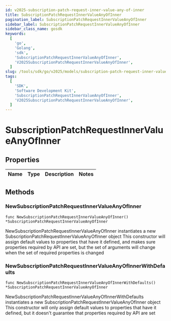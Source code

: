 ```yaml
---
id: v2025-subscription-patch-request-inner-value-any-of-inner
title: SubscriptionPatchRequestInnerValueAnyOfInner
pagination_label: SubscriptionPatchRequestInnerValueAnyOfInner
sidebar_label: SubscriptionPatchRequestInnerValueAnyOfInner
sidebar_class_name: gosdk
keywords:
  [
    'go',
    'Golang',
    'sdk',
    'SubscriptionPatchRequestInnerValueAnyOfInner',
    'V2025SubscriptionPatchRequestInnerValueAnyOfInner',
  ]
slug: /tools/sdk/go/v2025/models/subscription-patch-request-inner-value-any-of-inner
tags:
  [
    'SDK',
    'Software Development Kit',
    'SubscriptionPatchRequestInnerValueAnyOfInner',
    'V2025SubscriptionPatchRequestInnerValueAnyOfInner',
  ]
---
```


# SubscriptionPatchRequestInnerValueAnyOfInner

## Properties

| Name | Type | Description | Notes |
| ---- | ---- | ----------- | ----- |

## Methods

### NewSubscriptionPatchRequestInnerValueAnyOfInner

`func NewSubscriptionPatchRequestInnerValueAnyOfInner() *SubscriptionPatchRequestInnerValueAnyOfInner`

NewSubscriptionPatchRequestInnerValueAnyOfInner instantiates a new SubscriptionPatchRequestInnerValueAnyOfInner object This constructor will assign default values to properties that have it defined, and makes sure properties required by API are set, but the set of arguments will change when the set of required properties is changed

### NewSubscriptionPatchRequestInnerValueAnyOfInnerWithDefaults

`func NewSubscriptionPatchRequestInnerValueAnyOfInnerWithDefaults() *SubscriptionPatchRequestInnerValueAnyOfInner`

NewSubscriptionPatchRequestInnerValueAnyOfInnerWithDefaults instantiates a new SubscriptionPatchRequestInnerValueAnyOfInner object This constructor will only assign default values to properties that have it defined, but it doesn't guarantee that properties required by API are set
